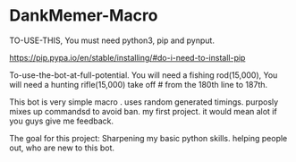 # DankMemer-Macro
TO-USE-THIS, You must need python3, pip and pynput.


https://pip.pypa.io/en/stable/installing/#do-i-need-to-install-pip

To-use-the-bot-at-full-potential. You will need a fishing rod(15,000), You will need a hunting rifle(15,000) take off # from the 180th line to 187th.

This bot is very simple macro .
  uses random generated timings.
  purposly mixes up commandsd to avoid ban.
  my first project.
  it would mean alot if you guys give me feedback.
  
 
The goal for this project:
 Sharpening my basic python skills.
 helping people out, who are new to this bot.
